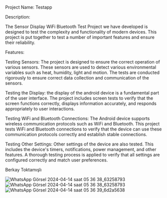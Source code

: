 
Project Name: Testapp

Description:

The Sensor Display WiFi Bluetooth Test Project we have developed is designed to test the complexity and functionality of modern devices. This project is put together to test a number of important features and ensure their reliability.

Features:

Testing Sensors: The project is designed to ensure the correct operation of various sensors. These sensors are used to detect various environmental variables such as heat, humidity, light and motion. The tests are conducted rigorously to ensure correct data collection and communication of the sensors.

Testing the Display: the display of the android device is a fundamental part of the user interface. The project includes screen tests to verify that the screen functions correctly, displays information accurately, and responds appropriately to user interactions.

Testing WiFi and Bluetooth Connections: The Android device supports wireless communication protocols such as WiFi and Bluetooth. This project tests WiFi and Bluetooth connections to verify that the device can use these communication protocols correctly and establish stable connections.

Testing Other Settings: Other settings of the device are also tested. This includes the device's timers, notifications, power management, and other features. A thorough testing process is applied to verify that all settings are configured correctly and match user preferences.


Berkay Toktamışlı

![WhatsApp Görsel 2024-04-14 saat 05 36 38_63258793](https://github.com/Berkaytok66/Testap/assets/93052055/c8d16353-3554-41af-8062-73fc83aaf7c3)
![WhatsApp Görsel 2024-04-14 saat 05 36 38_63258793](https://github.com/Berkaytok66/Testap/assets/93052055/289d0d77-5949-4e79-92a1-515d61478ad3)
![WhatsApp Görsel 2024-04-14 saat 05 36 39_6d2a5638](https://github.com/Berkaytok66/Testap/assets/93052055/2745c451-7a99-4070-8d41-9a5c36d86040)
